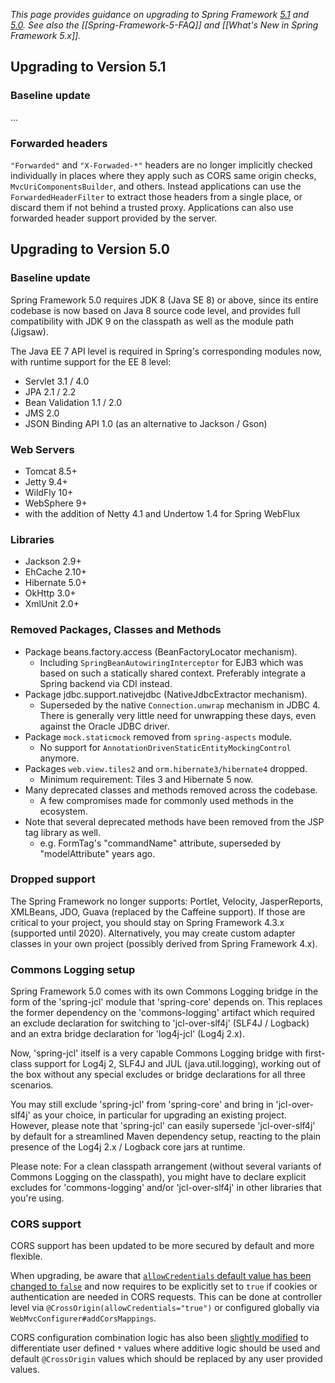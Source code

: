_This page provides guidance on upgrading to Spring Framework [5.1](#Upgrading-to-Version-5.1) and [5.0](#Upgrading-to-Version-5.0). See also the [[Spring-Framework-5-FAQ]] and [[What's New in Spring Framework 5.x]]._


## Upgrading to Version 5.1

### Baseline update

...

### Forwarded headers

`"Forwarded"` and `"X-Forwaded-*"` headers are no longer implicitly checked individually in places where they apply such as CORS same origin checks, `MvcUriComponentsBuilder`, and others. Instead applications can use the `ForwardedHeaderFilter` to extract those headers from a single place, or discard them if not behind a trusted proxy. Applications can also use forwarded header support provided by the server.


## Upgrading to Version 5.0

### Baseline update

Spring Framework 5.0 requires JDK 8 (Java SE 8) or above, since its entire codebase is now based on Java 8 source code level, and provides full compatibility with JDK 9 on the classpath as well as the module path (Jigsaw).

The Java EE 7 API level is required in Spring's corresponding modules now, with runtime support for the EE 8 level:

* Servlet 3.1 / 4.0
* JPA 2.1 / 2.2
* Bean Validation 1.1 / 2.0
* JMS 2.0
* JSON Binding API 1.0 (as an alternative to Jackson / Gson)

### Web Servers

* Tomcat 8.5+
* Jetty 9.4+
* WildFly 10+
* WebSphere 9+
* with the addition of Netty 4.1 and Undertow 1.4 for Spring WebFlux

### Libraries

* Jackson 2.9+
* EhCache 2.10+
* Hibernate 5.0+
* OkHttp 3.0+
* XmlUnit 2.0+

### Removed Packages, Classes and Methods

* Package beans.factory.access (BeanFactoryLocator mechanism).
  * Including `SpringBeanAutowiringInterceptor` for EJB3 which was based on such a statically shared context. Preferably integrate a Spring backend via CDI instead.
* Package jdbc.support.nativejdbc (NativeJdbcExtractor mechanism).
  * Superseded by the native `Connection.unwrap` mechanism in JDBC 4. There is generally very little need for unwrapping these days, even against the Oracle JDBC driver.
* Package `mock.staticmock` removed from `spring-aspects` module.
  * No support for `AnnotationDrivenStaticEntityMockingControl` anymore.
* Packages `web.view.tiles2` and `orm.hibernate3/hibernate4` dropped.
  * Minimum requirement: Tiles 3 and Hibernate 5 now.
* Many deprecated classes and methods removed across the codebase.
  * A few compromises made for commonly used methods in the ecosystem.
* Note that several deprecated methods have been removed from the JSP tag library as well.
  * e.g. FormTag's "commandName" attribute, superseded by "modelAttribute" years ago.

### Dropped support

The Spring Framework no longer supports: Portlet, Velocity, JasperReports, XMLBeans, JDO, Guava (replaced by the Caffeine support). If those are critical to your project, you should stay on Spring Framework 4.3.x (supported until 2020).
Alternatively, you may create custom adapter classes in your own project (possibly derived from Spring Framework 4.x).

### Commons Logging setup

Spring Framework 5.0 comes with its own Commons Logging bridge in the form of the 'spring-jcl' module that 'spring-core' depends on. This replaces the former dependency on the 'commons-logging' artifact which required an exclude declaration for switching to 'jcl-over-slf4j' (SLF4J / Logback) and an extra bridge declaration for 'log4j-jcl' (Log4j 2.x).

Now, 'spring-jcl' itself is a very capable Commons Logging bridge with first-class support for Log4j 2, SLF4J and JUL (java.util.logging), working out of the box without any special excludes or bridge declarations for all three scenarios.

You may still exclude 'spring-jcl' from 'spring-core' and bring in 'jcl-over-slf4j' as your choice, in particular for upgrading an existing project. However, please note that 'spring-jcl' can easily supersede 'jcl-over-slf4j' by default for a streamlined Maven dependency setup, reacting to the plain presence of the Log4j 2.x / Logback core jars at runtime. 

Please note: For a clean classpath arrangement (without several variants of Commons Logging on the classpath), you might have to declare explicit excludes for 'commons-logging' and/or 'jcl-over-slf4j' in other libraries that you're using.

### CORS support

CORS support has been updated to be more secured by default and more flexible.

When upgrading, be aware that [`allowCredentials` default value has been changed to `false`](https://jira.spring.io/browse/SPR-16130) and now requires to be explicitly set to `true` if cookies or authentication are needed in CORS requests. This can be done at controller level via `@CrossOrigin(allowCredentials="true")` or configured globally via `WebMvcConfigurer#addCorsMappings`.

CORS configuration combination logic has also been [slightly modified](https://jira.spring.io/browse/SPR-15772) to differentiate user defined `*` values where additive logic should be used and default `@CrossOrigin` values which should be replaced by any user provided values.